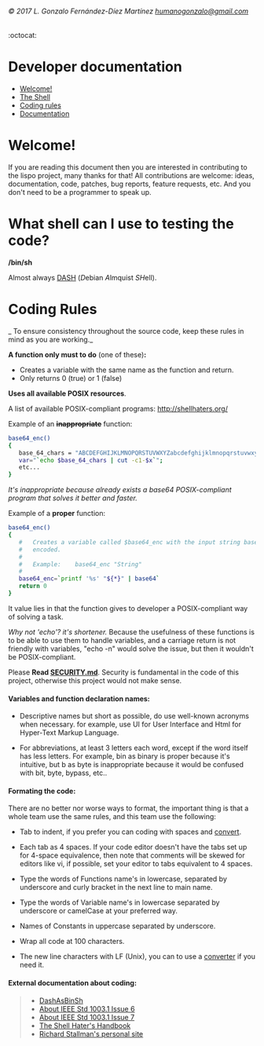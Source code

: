 ###### © 2017 L. Gonzalo Fernández-Díez Martínez <humanogonzalo@gmail.com>
 :octocat:
# Developer documentation

* <a href="#welcome">Welcome!</a>
* <a href="#shell">The Shell</a>
* <a href="#coding-rules">Coding rules</a>
* <a href="#documentation">Documentation</a>

<a name="welcome"></a>

# Welcome!

If you are reading this document then you are interested in contributing to the lispo 
project, many thanks for that!
All contributions are welcome: ideas, documentation, code, patches, bug reports, 
feature requests, etc.  And you don't need to be a programmer to speak up.

<a name="shell"></a>

# What shell can I use to testing the code?

**/bin/sh**

Almost always [DASH](http://gondor.apana.org.au/~herbert/dash/) (*D*ebian *A*lmquist 
*SH*ell).

<a name="coding-rules"></a>

# Coding Rules

_ To ensure consistency throughout the source code, keep these rules in mind as you 
are working._

**A function only must to do**  (one of these)**:**
 - Creates a variable with the same name as the function and return.
 - Only returns  0 (true) or 1 (false)

**Uses all available POSIX resources**.

A list of available POSIX-compliant programs: 
http://shellhaters.org/
 
 Example of an <del>__inappropriate__</del> function:
 ```sh
 base64_enc()
 {
 	base_64_chars = "ABCDEFGHIJKLMNOPQRSTUVWXYZabcdefghijklmnopqrstuvwxyz0123456789+/"
 	var="`echo $base_64_chars | cut -c1-$x`";
 	etc...
 }
 ```
 _It's inappropriate because already exists a base64 POSIX-compliant program that 
 solves it better and faster._
 
 Example of a **proper** function:
 ```sh
base64_enc()
{
	#	Creates a variable called $base64_enc with the input string base64 
	#	encoded.
	#
	#	Example:	base64_enc "String"
	#
	base64_enc=`printf '%s' "${*}" | base64`
	return 0
}
 ```
 It value lies in that the function gives to developer a POSIX-compliant way of 
 solving a task.
 
 *Why not 'echo'? it's shortener.*
 Because the usefulness of these functions is to be able to use them to handle 
 variables, and a carriage return is not friendly with variables, "echo -n" would 
 solve the issue, but then it wouldn't be POSIX-compliant.

Please **Read 
 [SECURITY.md](https://github.com/gonzalofdz/lispo/blob/master/.github/SECURITY.md)**. 
 Security is fundamental in the code of this project, otherwise this project would 
 not make sense.
 
#### Variables and function declaration names:

 * Descriptive names but short as possible, do use well-known acronyms when necessary.
   for example, use UI for User Interface and Html for Hyper-Text Markup Language.

 * For abbreviations, at least 3 letters each word, except if the word itself has less 
 letters. For example, bin as binary is proper because it's intuitive, but b as byte is 
 inappropriate because it would be confused with bit, byte, bypass, etc..

#### Formating the code:

There are no better nor worse ways to format, the important thing is that a whole team 
use the same rules, and this team use the following:

* Tab to indent, if you prefer you can coding with spaces and 
  [convert](https://www.browserling.com/tools/spaces-to-tabs).

* Each tab as 4 spaces. If your code editor doesn't have the tabs set up for 4-space 
  equivalence, then note that comments will be skewed for editors like vi, if possible, 
  set your editor to tabs equivalent to 4 spaces.

* Type the words of Functions name's in lowercase, separated by underscore and curly 
  bracket in the next line to main name.

* Type the words of Variable name's in lowercase separated by underscore or camelCase at 
  your preferred way.

* Names of Constants in uppercase separated by underscore.

* Wrap all code at 100 characters.

* The new line characters with LF (Unix), you can to use a
  [converter](http://newline.nadav.org/) if you need it.

 <a name="documentation"></a>
 
#### External documentation about coding:

 >* [DashAsBinSh](https://wiki.ubuntu.com/DashAsBinSh)
 >* [About IEEE Std 1003.1 Issue 6](http://bit.ly/2jkXDdD)
 >* [About IEEE Std 1003.1 Issue 7](http://pubs.opengroup.org/onlinepubs/9699919799/)
 >* [The Shell Hater's Handbook](http://shellhaters.org/)
 >* [Richard Stallman's personal site](https://stallman.org/articles/posix.html)
 